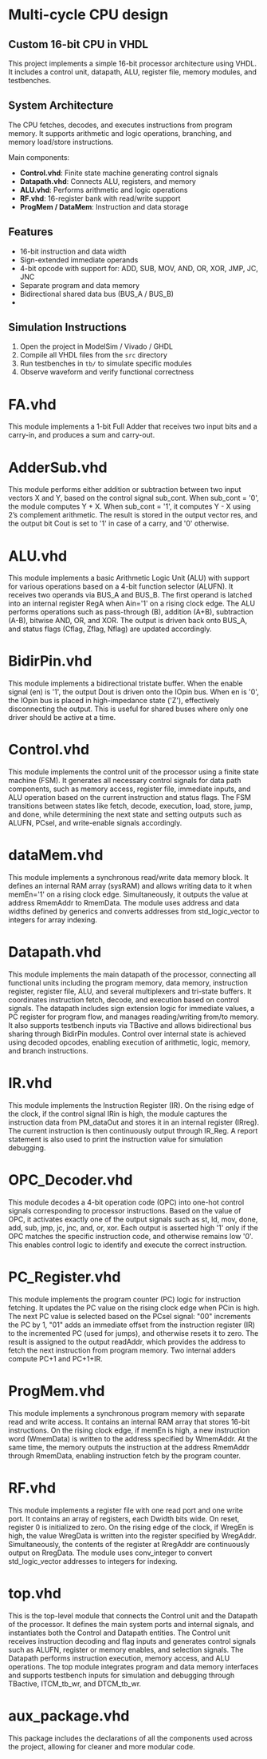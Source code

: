 # Multi-cycle CPU design

## Custom 16-bit CPU in VHDL  
This project implements a simple 16-bit processor architecture using VHDL. It includes a control unit, datapath, ALU, register file, memory modules, and testbenches.

## System Architecture  
The CPU fetches, decodes, and executes instructions from program memory. It supports arithmetic and logic operations, branching, and memory load/store instructions.

Main components:
- **Control.vhd**: Finite state machine generating control signals
- **Datapath.vhd**: Connects ALU, registers, and memory
- **ALU.vhd**: Performs arithmetic and logic operations
- **RF.vhd**: 16-register bank with read/write support
- **ProgMem / DataMem**: Instruction and data storage

## Features  
- 16-bit instruction and data width  
- Sign-extended immediate operands  
- 4-bit opcode with support for: ADD, SUB, MOV, AND, OR, XOR, JMP, JC, JNC  
- Separate program and data memory  
- Bidirectional shared data bus (BUS_A / BUS_B)
- 
## Simulation Instructions  
1. Open the project in ModelSim / Vivado / GHDL  
2. Compile all VHDL files from the `src` directory  
3. Run testbenches in `tb/` to simulate specific modules  
4. Observe waveform and verify functional correctness


# FA.vhd  
This module implements a 1-bit Full Adder that receives two input bits and a carry-in, and produces a sum and carry-out. 

# AdderSub.vhd  
This module performs either addition or subtraction between two input vectors X and Y, based on the control signal sub_cont. When sub_cont = '0', the module computes Y + X. When sub_cont = '1', it computes Y - X using 2’s complement arithmetic. The result is stored in the output vector res, and the output bit Cout is set to '1' in case of a carry, and '0' otherwise.

# ALU.vhd  
This module implements a basic Arithmetic Logic Unit (ALU) with support for various operations based on a 4-bit function selector (ALUFN). It receives two operands via BUS_A and BUS_B. The first operand is latched into an internal register RegA when Ain='1' on a rising clock edge. The ALU performs operations such as pass-through (B), addition (A+B), subtraction (A-B), bitwise AND, OR, and XOR. The output is driven back onto BUS_A, and status flags (Cflag, Zflag, Nflag) are updated accordingly.

# BidirPin.vhd
This module implements a bidirectional tristate buffer. When the enable signal (en) is '1', the output Dout is driven onto the IOpin bus. When en is '0', the IOpin bus is placed in high-impedance state ('Z'), effectively disconnecting the output. This is useful for shared buses where only one driver should be active at a time.

# Control.vhd
This module implements the control unit of the processor using a finite state machine (FSM). It generates all necessary control signals for data path components, such as memory access, register file, immediate inputs, and ALU operation based on the current instruction and status flags. The FSM transitions between states like fetch, decode, execution, load, store, jump, and done, while determining the next state and setting outputs such as ALUFN, PCsel, and write-enable signals accordingly.

# dataMem.vhd
This module implements a synchronous read/write data memory block. It defines an internal RAM array (sysRAM) and allows writing data to it when memEn='1' on a rising clock edge. Simultaneously, it outputs the value at address RmemAddr to RmemData. The module uses address and data widths defined by generics and converts addresses from std_logic_vector to integers for array indexing.

# Datapath.vhd
This module implements the main datapath of the processor, connecting all functional units including the program memory, data memory, instruction register, register file, ALU, and several multiplexers and tri-state buffers. It coordinates instruction fetch, decode, and execution based on control signals. The datapath includes sign extension logic for immediate values, a PC register for program flow, and manages reading/writing from/to memory. It also supports testbench inputs via TBactive and allows bidirectional bus sharing through BidirPin modules. Control over internal state is achieved using decoded opcodes, enabling execution of arithmetic, logic, memory, and branch instructions.

# IR.vhd
This module implements the Instruction Register (IR). On the rising edge of the clock, if the control signal IRin is high, the module captures the instruction data from PM_dataOut and stores it in an internal register (IRreg). The current instruction is then continuously output through IR_Reg. A report statement is also used to print the instruction value for simulation debugging.

# OPC_Decoder.vhd
This module decodes a 4-bit operation code (OPC) into one-hot control signals corresponding to processor instructions. Based on the value of OPC, it activates exactly one of the output signals such as st, ld, mov, done, add, sub, jmp, jc, jnc, and, or, xor. Each output is asserted high '1' only if the OPC matches the specific instruction code, and otherwise remains low '0'. This enables control logic to identify and execute the correct instruction.

# PC_Register.vhd
This module implements the program counter (PC) logic for instruction fetching. It updates the PC value on the rising clock edge when PCin is high. The next PC value is selected based on the PCsel signal: "00" increments the PC by 1, "01" adds an immediate offset from the instruction register (IR) to the incremented PC (used for jumps), and otherwise resets it to zero. The result is assigned to the output readAddr, which provides the address to fetch the next instruction from program memory. Two internal adders compute PC+1 and PC+1+IR.

# ProgMem.vhd
This module implements a synchronous program memory with separate read and write access. It contains an internal RAM array that stores 16-bit instructions. On the rising clock edge, if memEn is high, a new instruction word (WmemData) is written to the address specified by WmemAddr. At the same time, the memory outputs the instruction at the address RmemAddr through RmemData, enabling instruction fetch by the program counter.

# RF.vhd
This module implements a register file with one read port and one write port. It contains an array of registers, each Dwidth bits wide. On reset, register 0 is initialized to zero. On the rising edge of the clock, if WregEn is high, the value WregData is written into the register specified by WregAddr. Simultaneously, the contents of the register at RregAddr are continuously output on RregData. The module uses conv_integer to convert std_logic_vector addresses to integers for indexing.

# top.vhd
This is the top-level module that connects the Control unit and the Datapath of the processor. It defines the main system ports and internal signals, and instantiates both the Control and Datapath entities. The Control unit receives instruction decoding and flag inputs and generates control signals such as ALUFN, register or memory enables, and selection signals. The Datapath performs instruction execution, memory access, and ALU operations. The top module integrates program and data memory interfaces and supports testbench inputs for simulation and debugging through TBactive, ITCM_tb_wr, and DTCM_tb_wr.

# aux_package.vhd  
This package includes the declarations of all the components used across the project, allowing for cleaner and more modular code. 
